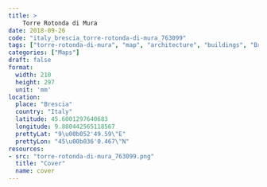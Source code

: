 ```yaml
---
title: > 
    Torre Rotonda di Mura
date: 2018-09-26
code: "italy_brescia_torre-rotonda-di-mura_763099"
tags: ["torre-rotonda-di-mura", "map", "architecture", "buildings", "Brescia", "Italy"]
categories: ["Maps"]
draft: false
format:
  width: 210
  height: 297
  unit: 'mm'
location:
  place: "Brescia"
  country: "Italy"
  latitude: 45.6001297640683
  longitude: 9.880442565118567
  prettyLat: "9\u00b052'49.59\"E"
  prettyLon: "45\u00b036'0.467\"N"
resources:
- src: "torre-rotonda-di-mura_763099.png"
  title: "Cover"
  name: cover
---
```

